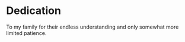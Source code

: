 Dedication
==========

To my family for their endless understanding and only somewhat more limited patience.

